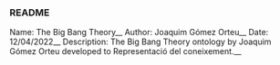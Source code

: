 ### README ###
Name:         The Big Bang Theory__
Author:       Joaquim Gómez Orteu__
Date:         12/04/2022__
Description:  The Big Bang Theory ontology by Joaquim Gómez Orteu developed to Representació del coneixement.__
